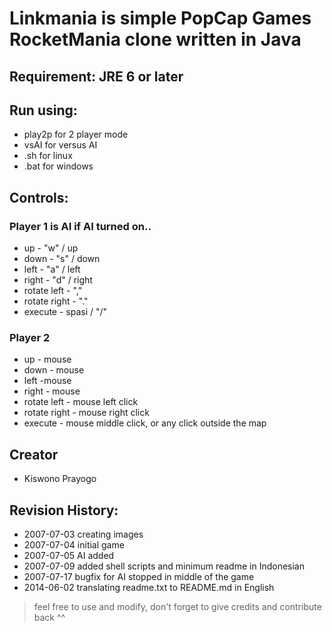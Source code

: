 # Linkmania is simple PopCap Games RocketMania clone written in Java

## Requirement: JRE 6 or later

## Run using:
-  play2p for 2 player mode
-  vsAI for versus AI
-  .sh for linux
-  .bat for windows

## Controls:

### Player 1 is AI if AI turned on..
-  up - "w" / up 
-  down - "s" / down
-  left - "a" / left
-  right - "d" / right
-  rotate left - ","
-  rotate right - "."
-  execute - spasi / "/"
  
### Player 2
-  up - mouse
-  down - mouse
-  left -mouse
-  right - mouse
-  rotate left - mouse left click
-  rotate right - mouse right click
-  execute - mouse middle click, or any click outside the map
  
## Creator
-  Kiswono Prayogo

## Revision History:
-  2007-07-03 creating images
-  2007-07-04 initial game
-  2007-07-05 AI added
-  2007-07-09 added shell scripts and minimum readme in Indonesian
-  2007-07-17 bugfix for AI stopped in middle of the game
-  2014-06-02 translating readme.txt to README.md in English

> feel free to use and modify, don't forget to give credits and contribute back ^^


